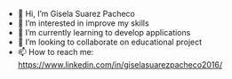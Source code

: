 - 👋 Hi, I’m  Gisela Suarez Pacheco
- 👀 I’m interested in improve my skills
- 🌱 I’m currently learning to develop applications
- 💞️ I’m looking to collaborate on educational project
- 📫 How to reach me: https://www.linkedin.com/in/giselasuarezpacheco2016/

<!---
Gise2020/Gise2020 is a ✨ special ✨ repository because its `README.md` (this file) appears on your GitHub profile.
You can click the Preview link to take a look at your changes.
--->
